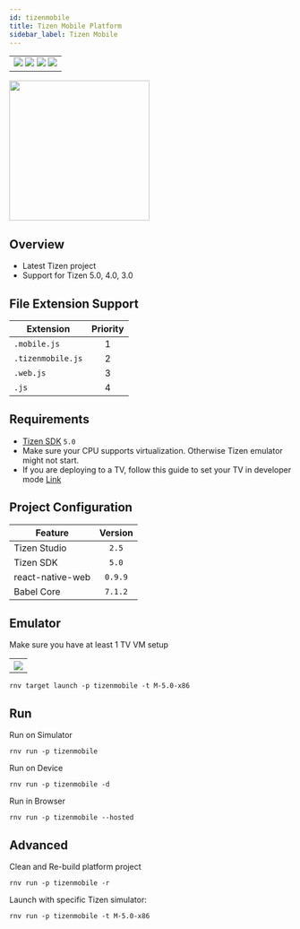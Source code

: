 ```yaml
---
id: tizenmobile
title: Tizen Mobile Platform
sidebar_label: Tizen Mobile
---
```


<table>
  <tr>
  <td>
    <img src="https://img.shields.io/badge/Mac-yes-brightgreen.svg" />
    <img src="https://img.shields.io/badge/Windows-yes-brightgreen.svg" />
    <img src="https://img.shields.io/badge/Linux-yes-brightgreen.svg" />
    <img src="https://img.shields.io/badge/HostMode-yes-brightgreen.svg" />
  </td>
  </tr>
</table>

<img src="https://renative.org/img/rnv_tizenmobile.gif" height="250"/>


## Overview

-   Latest Tizen project
-   Support for Tizen 5.0, 4.0, 3.0

## File Extension Support

| Extension | Priority  |
| --------- | :-------: |
| `.mobile.js`          | 1 |
| `.tizenmobile.js`       | 2 |
| `.web.js`         | 3 |
| `.js`             | 4 |

## Requirements

-   [Tizen SDK](https://developer.tizen.org/ko/development/tizen-studio/configurable-sdk) `5.0`
-   Make sure your CPU supports virtualization. Otherwise Tizen emulator might not start.
-   If you are deploying to a TV, follow this guide to set your TV in developer mode [Link](https://developer.samsung.com/tv/develop/getting-started/using-sdk/tv-device)

## Project Configuration

| Feature          | Version |
| ---------------- | :-----: |
| Tizen Studio     |  `2.5`  |
| Tizen SDK        |  `5.0`  |
| react-native-web | `0.9.9` |
| Babel Core       | `7.1.2` |

## Emulator

Make sure you have at least 1 TV VM setup

<table>
  <tr>
    <th>
    <img src="https://renative.org/img/tizen_mobile1.png" />
    </th>
  </tr>
</table>

```
rnv target launch -p tizenmobile -t M-5.0-x86
```

## Run

Run on Simulator

```
rnv run -p tizenmobile
```

Run on Device

```
rnv run -p tizenmobile -d
```

Run in Browser

```
rnv run -p tizenmobile --hosted
```

## Advanced

Clean and Re-build platform project

```
rnv run -p tizenmobile -r
```

Launch with specific Tizen simulator:

```
rnv run -p tizenmobile -t M-5.0-x86
```
